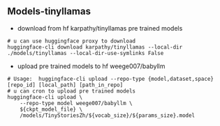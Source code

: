## Models-tinyllamas

- download from hf karpathy/tinyllamas pre trained models 

```shell
# u can use huggingface proxy to download
huggingface-cli download karpathy/tinyllamas --local-dir ./models/tinyllamas --local-dir-use-symlinks False

```

- upload pre trained models to hf weege007/babyllm  
```shell
# Usage:  huggingface-cli upload --repo-type {model,dataset,space} [repo_id] [local_path] [path_in_repo]
# u can cron to upload pre trained models
huggingface-cli upload \
    --repo-type model weege007/babyllm \
    ${ckpt_model_file} \
    /models/TinyStoriesZh/${vocab_size}/${params_size}.model
```
